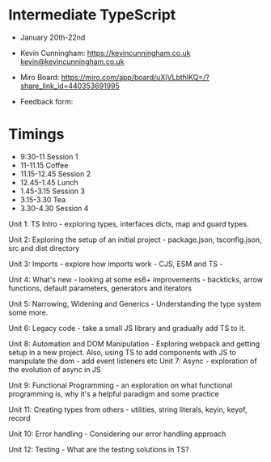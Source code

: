 # Intermediate TypeScript

- January 20th-22nd
- Kevin Cunningham: https://kevincunningham.co.uk kevin@kevincunningham.co.uk

- Miro Board: https://miro.com/app/board/uXjVLbthlKQ=/?share_link_id=440353691995
- Feedback form: 

# Timings

- 9:30-11 Session 1
- 11-11.15 Coffee
- 11.15-12.45 Session 2
- 12.45-1.45 Lunch
- 1.45-3.15 Session 3
- 3.15-3.30 Tea
- 3.30-4.30 Session 4

Unit 1: TS Intro - exploring types, interfaces dicts, map and guard types.

Unit 2: Exploring the setup of an initial project - package.json, tsconfig.json, src and dist directory

Unit 3: Imports - explore how imports work - CJS, ESM and TS -

Unit 4: What's new - looking at some es6+ improvements - backticks, arrow functions, default parameters, generators and iterators

Unit 5: Narrowing, Widening and Generics - Understanding the type system some more.

Unit 6: Legacy code - take a small JS library and gradually add TS to it.

Unit 8: Automation and DOM Manipulation - Exploring webpack and getting setup in a new project. Also, using TS to add components with JS to manipulate the dom - add event listeners etc
Unit 7: Async - exploration of the evolution of async in JS

Unit 9: Functional Programming - an exploration on what functional programming is, why it's a helpful paradigm and some practice

Unit 11: Creating types from others - utilities, string literals, keyin, keyof, record

Unit 10: Error handling - Considering our error handling approach

Unit 12: Testing - What are the testing solutions in TS?
